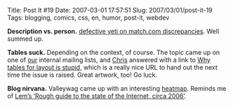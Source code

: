 Title: Post It #19
Date: 2007-03-01 17:57:51
Slug: 2007/03/01/post-it-19
Tags: blogging, comics, css, en, humor, post-it, webdev


**Description vs. person.** [defective yeti on match.com discrepancies][1]. Well summed up.

**Tables suck.** Depending on the context, of course. The topic came up on one of [our][2] internal mailing lists, and [Chris][3] answered with a link to [Why tables for layout is stupid][4], which is a really nice URL to hand out the next time the issue is raised. Great artwork, too! Go luck.

**Blog nirvana.** Valleywag came up with an interesting [heatmap][5]. Reminds me of [Lem’s ‘Rough guide to the state of the Internet, circa 2006’][6].

   [1]: http://www.defectiveyeti.com/archives/001870.html
   [2]: http://yahoo.com/
   [3]: http://icant.co.uk/
   [4]: http://www.hotdesign.com/seybold/
   [5]: http://valleywag.com/tech/bloggers/how-the-internets-top-bloggers-achieved-blog-nirvana-238879.php
   [6]: http://www.frozenreality.co.uk/comic/bunny/index.php?id=487
